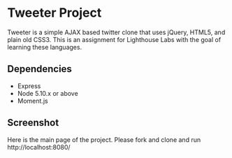 # Tweeter Project

Tweeter is a simple AJAX based twitter clone that uses jQuery, HTML5, and plain old CSS3. 
This is an assignment for Lighthouse Labs with the goal of learning these languages.

## Dependencies

- Express
- Node 5.10.x or above
- Moment.js


## Screenshot

Here is the main page of the project. Please fork and clone and run http://localhost:8080/
